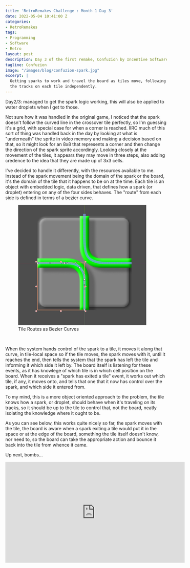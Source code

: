 ```yaml
---
title: 'RetroRemakes Challenge : Month 1 Day 3'
date: 2022-05-04 10:41:00 Z
categories:
- RetroRemakes
tags:
- Programming
- Software
- Retro
layout: post
description: Day 3 of the first remake, Confuzion by Incentive Software.
tagline: Confuzion
image: "/images/blog/confuzion-spark.jpg"
excerpt: |
  Getting sparks to work and travel the board as tiles move, following
  the tracks on each tile independently.
---
```


Day2/3: managed to get the spark logic working, this will also be applied to
water droplets when I get to those. 

Not sure how it was handled in the original game, I noticed that the spark 
doesn't follow the curved line in the crossover tile perfectly, so I'm guessing
it's a grid, with special case for when a corner is reached. IIRC much of this
sort of thing was handled back in the day by looking at what is "underneath" the
sprite in video memory and making a decision based on that, so it might look
for an 8x8 that represents a corner and then change the direction of the spark
sprite accordingly. Looking closely at the movement of the tiles, it appears
they may move in three steps, also adding credence to the idea that they are
made up of 3x3 cells.

I've decided to handle it differently, with the resources available to me. 
Instead of the spark movement being the domain of the spark or the board, it's 
the domain of the tile that it happens to be on at the time. Each tile is an
object with embedded logic, data driven, that defines how a spark (or droplet)
entering on any of the four sides behaves. The "route" from each side is 
defined in terms of a bezier curve. 

<figure>
    <img src="/images/blog/tile_routes.jpg" width="400" alt="Tile Routes">
    <figcaption>Tile Routes as Bezier Curves</figcaption>
</figure>
<br/>


When the system hands control of the spark to a tile, it moves it along that
curve, in tile-local space so if the tile moves, the spark moves with it, until
it reaches the end, then tells the system that the spark has left the tile and
informing it which side it left by. The board itself is listening for these
events, as it has knowlege of which tile is in which cell position on the
board. When it receives a "spark has exited a tile" event, it works out which
tile, if any, it moves onto, and tells that one that it now has control over
the spark, and which side it entered from.

To my mind, this is a more object oriented approach to the problem, the tile
knows how a spark, or droplet, should behave when it's traveling on its tracks, 
so it should be up to the tile to control that, not the board, neatly isolating
the knowledge where it ought to be.

As you can see below, this works quite nicely so far, the spark moves with the 
tile, the board is aware when a spark exiting a tile would put it in the space
or at the edge of the board, something the tile itself doesn't know, nor need
to, so the board can take the appropriate action and bounce it back into the 
tile from whence it came.

Up next, bombs...


<iframe width="560" height="315" src="https://www.youtube.com/embed/UYOW8l0y25I" title="YouTube video player" frameborder="0" allow="accelerometer; autoplay; clipboard-write; encrypted-media; gyroscope; picture-in-picture" allowfullscreen></iframe>
